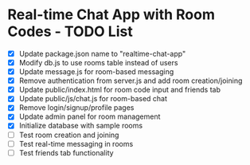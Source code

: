 # Real-time Chat App with Room Codes - TODO List

- [x] Update package.json name to "realtime-chat-app"
- [x] Modify db.js to use rooms table instead of users
- [x] Update message.js for room-based messaging
- [x] Remove authentication from server.js and add room creation/joining
- [x] Update public/index.html for room code input and friends tab
- [x] Update public/js/chat.js for room-based chat
- [x] Remove login/signup/profile pages
- [x] Update admin panel for room management
- [x] Initialize database with sample rooms
- [ ] Test room creation and joining
- [ ] Test real-time messaging in rooms
- [ ] Test friends tab functionality
